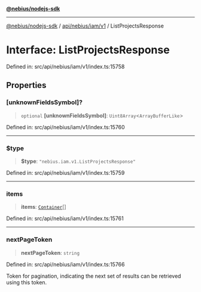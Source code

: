 [**@nebius/nodejs-sdk**](../../../../../README.md)

---

[@nebius/nodejs-sdk](../../../../../README.md) / [api/nebius/iam/v1](../README.md) / ListProjectsResponse

# Interface: ListProjectsResponse

Defined in: src/api/nebius/iam/v1/index.ts:15758

## Properties

### \[unknownFieldsSymbol\]?

> `optional` **\[unknownFieldsSymbol\]**: `Uint8Array`\<`ArrayBufferLike`\>

Defined in: src/api/nebius/iam/v1/index.ts:15760

---

### $type

> **$type**: `"nebius.iam.v1.ListProjectsResponse"`

Defined in: src/api/nebius/iam/v1/index.ts:15759

---

### items

> **items**: [`Container`](Container.md)[]

Defined in: src/api/nebius/iam/v1/index.ts:15761

---

### nextPageToken

> **nextPageToken**: `string`

Defined in: src/api/nebius/iam/v1/index.ts:15766

Token for pagination, indicating the next set of results can be retrieved using this token.
